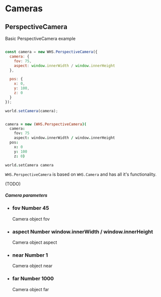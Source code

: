 # Cameras

<h2 class="ws" id="perspectivecamera">PerspectiveCamera</h2>

<div class="blockTitle h3">Basic PerspectiveCamera example</div>

```javascript

const camera = new WHS.PerspectiveCamera({
  camera: {
    fov: 75,
    aspect: window.innerWidth / window.innerHeight
  },

  pos: {
    x: 0,
    y: 100,
    z: 0
  }
});

world.setCamera(camera);

```

```coffeescript

camera = new (WHS.PerspectiveCamera)(
  camera:
    fov: 75
    aspect: window.innerWidth / window.innerHeight
  pos:
    x: 0
    y: 100
    z: 0)

world.setCamera camera

```


`WHS.PerspectiveCamera` is based on `WHS.Camera` and has all it's functionality.

(TODO)


<div class="params" id="perspectivecamera-camera">
  <h5>Camera parameters <a href="#perspectivecamera-camera" class="anchor"></a></h5>
  <ul>
    <li id="perspectivecamera-camera-fov">
      <h3><a href="#perspectivecamera-camera-fov" class="anchor"></a> fov
        <span class="type">Number</span>
        <span class="default">45</span>
      </h3>
      <p>Camera object fov</p>
    </li>
    <li id="perspectivecamera-camera-aspect">
      <h3><a href="#perspectivecamera-camera-aspect" class="anchor"></a> aspect
        <span class="type">Number</span>
        <span class="default">window.innerWidth / window.innerHeight</span>
      </h3>
      <p>Camera object aspect</p>
    </li>
    <li id="perspectivecamera-camera-near">
      <h3><a href="#perspectivecamera-camera-near" class="anchor"></a> near
        <span class="type">Number</span>
        <span class="default">1</span>
      </h3>
      <p>Camera object near</p>
    </li>
    <li id="perspectivecamera-camera-far">
      <h3><a href="#perspectivecamera-camera-far" class="anchor"></a> far
        <span class="type">Number</span>
        <span class="default">1000</span>
      </h3>
      <p>Camera object far</p>
    </li>
  </ul>
</div>